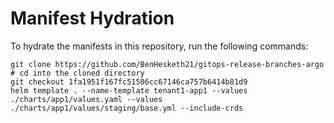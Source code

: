 # Manifest Hydration

To hydrate the manifests in this repository, run the following commands:

```shell
git clone https://github.com/BenHesketh21/gitops-release-branches-argo
# cd into the cloned directory
git checkout 1fa1951f167fc51506cc67146ca757b6414b81d9
helm template . --name-template tenant1-app1 --values ./charts/app1/values.yaml --values ./charts/app1/values/staging/base.yml --include-crds
```
